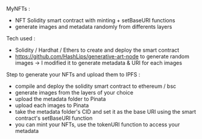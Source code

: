 MyNFTs :
- NFT Solidity smart contract with minting + setBaseURI functions
- generate images and metadata randomly from differents layers 

Tech used :
- Solidity / Hardhat / Ethers to create and deploy the smart contract
- https://github.com/HashLips/generative-art-node to generate random images -> I modified it to generate metadata & URI for each images

Step to generate your NFTs and upload them to IPFS : 
- compile and deploy the solidity smart contract to ethereum / bsc 
- generate images from the layers of your choice 
- upload the metadata folder to Pinata
- upload each images to Pinata
- take the metadata folder's CID and set it as the base URI using the smart contract's setBaseURI function 
- you can mint your NFTs, use the tokenURI function to access your metadata

